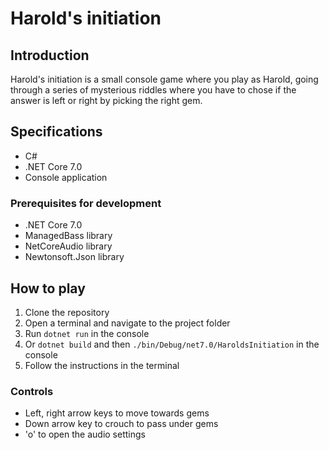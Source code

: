 # Harold's initiation

## Introduction

Harold's initiation is a small console game where you play as Harold, going through a series of mysterious riddles where you have to chose if the answer is left or right by picking the right gem.

## Specifications

- C#
- .NET Core 7.0
- Console application

### Prerequisites for development

- .NET Core 7.0
- ManagedBass library
- NetCoreAudio library
- Newtonsoft.Json library

## How to play

1. Clone the repository
2. Open a terminal and navigate to the project folder
3. Run `dotnet run` in the console
4. Or `dotnet build` and then `./bin/Debug/net7.0/HaroldsInitiation` in the console
5. Follow the instructions in the terminal

### Controls

- Left, right arrow keys to move towards gems
- Down arrow key to crouch to pass under gems
- 'o' to open the audio settings


